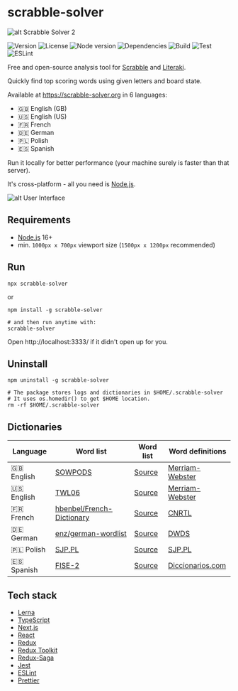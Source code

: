# scrabble-solver

![alt Scrabble Solver 2](https://raw.githubusercontent.com/kamilmielnik/scrabble-solver/master/img/logo.png)

![Version](https://img.shields.io/github/package-json/v/kamilmielnik/scrabble-solver)
![License](https://img.shields.io/npm/l/scrabble-solver)
![Node version](https://img.shields.io/node/v/scrabble-solver)
![Dependencies](https://img.shields.io/librariesio/release/npm/scrabble-solver)
![Build](https://github.com/kamilmielnik/scrabble-solver/workflows/Build/badge.svg)
![Test](https://github.com/kamilmielnik/scrabble-solver/workflows/Test/badge.svg)
![ESLint](https://github.com/kamilmielnik/scrabble-solver/workflows/ESLint/badge.svg)

Free and open-source analysis tool for [Scrabble](https://en.wikipedia.org/wiki/Scrabble) and [Literaki](https://pl.wikipedia.org/wiki/Literaki).

Quickly find top scoring words using given letters and board state.

Available at https://scrabble-solver.org in 6 languages:

- 🇬🇧 English (GB)
- 🇺🇸 English (US)
- 🇫🇷 French
- 🇩🇪 German
- 🇵🇱 Polish
- 🇪🇸 Spanish

Run it locally for better performance (your machine surely is faster than that server).

It's cross-platform - all you need is [Node.js](https://nodejs.org/).

![alt User Interface](https://raw.githubusercontent.com/kamilmielnik/scrabble-solver/master/img/screencast.gif)

## Requirements

- [Node.js](https://nodejs.org/) 16+
- min. `1000px x 700px` viewport size (`1500px x 1200px` recommended)

## Run

```Shell
npx scrabble-solver
```

or

```Shell
npm install -g scrabble-solver

# and then run anytime with:
scrabble-solver
```

Open http://localhost:3333/ if it didn't open up for you.

## Uninstall

```Shell
npm uninstall -g scrabble-solver

# The package stores logs and dictionaries in $HOME/.scrabble-solver
# It uses os.homedir() to get $HOME location.
rm -rf $HOME/.scrabble-solver
```

## Dictionaries

| Language   | Word list                                                                  | Word list                                                                                                                                | Word definitions                                    |
| ---------- | -------------------------------------------------------------------------- | ---------------------------------------------------------------------------------------------------------------------------------------- | --------------------------------------------------- |
| 🇬🇧 English | [SOWPODS](https://en.wikipedia.org/wiki/Collins_Scrabble_Words)            | [Source](https://www.wordgamedictionary.com/sowpods/download/sowpods.txt)                                                                | [Merriam-Webster](https://www.merriam-webster.com/) |
| 🇺🇸 English | [TWL06](https://en.wikipedia.org/wiki/NASPA_Word_List)                     | [Source](https://www.wordgamedictionary.com/twl06/download/twl06.txt)                                                                    | [Merriam-Webster](https://www.merriam-webster.com/) |
| 🇫🇷 French  | [hbenbel/French-Dictionary](https://github.com/hbenbel/French-Dictionary/) | [Source](https://raw.githubusercontent.com/hbenbel/French-Dictionary/a573eab10cc798d7d5da7daab4d2ac0259bb46a3/dictionary/dictionary.txt) | [CNRTL](https://www.cnrtl.fr/)                      |
| 🇩🇪 German  | [enz/german-wordlist](https://github.com/enz/german-wordlist)              | [Source](https://raw.githubusercontent.com/enz/german-wordlist/master/words)                                                             | [DWDS](https://www.dwds.de)                         |
| 🇵🇱 Polish  | [SJP.PL](https://sjp.pl/slownik/dp.phtml)                                  | [Source](https://sjp.pl/slownik/growy/)                                                                                                  | [SJP.PL](https://sjp.pl)                            |
| 🇪🇸 Spanish | [FISE-2](https://fisescrabble.org/)                                        | [Source](https://github.com/kamilmielnik/fise-2/blob/master/fise-2.txt)                                                                  | [Diccionarios.com](https://www.diccionarios.com/)   |

## Tech stack

- [Lerna](https://lerna.js.org/)
- [TypeScript](https://www.typescriptlang.org/)
- [Next.js](https://nextjs.org/)
- [React](https://reactjs.org/)
- [Redux](https://redux.js.org/)
- [Redux Toolkit](https://redux-toolkit.js.org/)
- [Redux-Saga](https://redux-saga.js.org/)
- [Jest](https://jestjs.io/)
- [ESLint](https://eslint.org/)
- [Prettier](https://prettier.io/)
